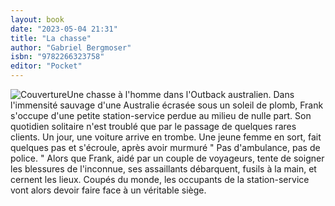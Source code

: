 ```yaml
---
layout: book
date: "2023-05-04 21:31"
title: "La chasse"
author: "Gabriel Bergmoser"
isbn: "9782266323758"
editor: "Pocket"
---
```

![Couverture](/img/9782266323758.jpg)Une chasse à l'homme dans l'Outback australien.
Dans l'immensité sauvage d'une Australie écrasée sous un soleil de plomb, Frank s'occupe d'une petite station-service perdue au milieu de nulle part. Son quotidien solitaire n'est troublé que par le passage de quelques rares clients. Un jour, une voiture arrive en trombe. Une jeune femme en sort, fait quelques pas et s'écroule, après avoir murmuré " Pas d'ambulance, pas de police. " Alors que Frank, aidé par un couple de voyageurs, tente de soigner les blessures de l'inconnue, ses assaillants débarquent, fusils à la main, et cernent les lieux. Coupés du monde, les occupants de la station-service vont alors devoir faire face à un véritable siège.